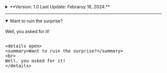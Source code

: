 
<details>
<summary>**Version: 1.0  Last Update: Febraruy 16, 2024.**</summary>
<br>

<br><br>
## Current Models:

| Model | Purpose | Notes | Last Update |
|--|--|--|--|
| CodeLlama 13B | Convert question into SQL query | Finetuned with Euroland text-sql database | Feb 2024 |
| Zephyr 7B | For summarizing retrieved data into answer | Not finetuned | Feb 2024 |
| Classifier | assign questions to SQL and Semantic DB | Finetuned mostly with synthetic data | Feb 2024 |


## Data Connections:

- Share Price DB
- Financial Data - EODHD and FMP
- Website texts - Nordea
- Press Releases
- Annual Reports
- Quarterly Reports
- Dividends

## System Prompt
You are a helpful assistant. You will answer the user question based on provided context only about the {{company name}}.
last updated: November 2023

## Assistant Prompt
    I am going to ask you a question, which I would like you to answer based only on the provided context below, and do not any other information.  
    Break your answer up into nicely readable paragraphs. Each section starts with "SOURCE" information, provide also details from which source answer was found from. Return only first most relevant answer.  
    Do not use wording \"Based on the provided context\" in your response and answer only question and keep the answer short  
    Dont give any explanations and do not return or mention copy of my original original question, just return me SOURCE information and your answer to my question.  
    If answer is not available in context, just respond "Information missing", do not make up anything.  
    Keep you answer as short as possible and do not add any extra comments, just answer the question based on the context below, do not make up anything. if answer is missing, just answer: Missing information  
      
    #Important Instructions:  
    - Keep you answer as short as possible  
    - Do not use more than 300 words in your Answer  
    - If answer is longer than 300 words, try to summarize it so it fits into 300 words length


</details>

---

<details open>
<summary>Want to ruin the surprise?</summary>
<br>
Well, you asked for it!
<br><br>
<pre>
&lt;details open&gt;
&lt;summary&gt;Want to ruin the surprise?&lt;&#47;summary&gt;
&lt;br&gt;
Well, you asked for it!
&lt;&#47;details&gt;
</pre>
